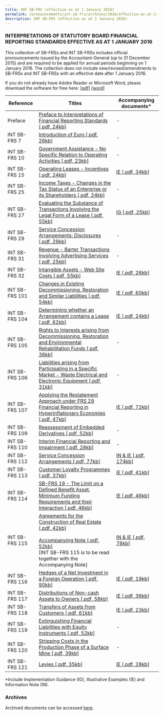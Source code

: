 ```yaml
---
title: INT SB-FRS (effective as at 1 January 2016)
permalink: /pronouncements/int-sb-frs/archives/2016/effective-as-at-1-january-2016/
description: INT SB-FRS (effective as at 1 January 2016)
---
```

### INTERPRETATIONS OF STATUTORY BOARD FINANCIAL REPORTING STANDARDS EFFECTIVE AS AT 1 JANUARY 2016

This collection of SB-FRSs and INT SB-FRSs includes official pronouncements issued by the Accountant-General (up to 31 December 2015) and are required to be applied for annual periods beginning on 1 January 2016. The collection does not include new/revised/amendments to SB-FRSs and INT SB-FRSs with an effective date after 1 January 2016.

If you do not already have Adobe Reader or Microsoft Word, please download the software for free here: [\[pdf\]](http://www.adobe.com/products/acrobat/readstep2.html) [\[word\]](http://www.microsoft.com/downloads/details.aspx?FamilyID=95e24c87-8732-48d5-8689-ab826e7b8fdf&DisplayLang=en)

| Reference | Titles | Accompanying documents\* |
| -------- | -------- | -------- |
| Preface | [Preface to Interpretations of Financial Reporting Standards [.pdf, 24kb]](/files/Docs/Default%20Source/Int%20Sb%20Frs/Effective%20As%20At%201%20January%202016/int_sb-frs_preface.pdf) | - |
| INT SB-FRS 7 | [Introduction of Euro [.pdf, 26kb]](/files/Docs/Default%20Source/Int%20Sb%20Frs/Effective%20As%20At%201%20January%202016/int_sb-frs_7_(2016).pdf) | - |
| INT SB-FRS 10 | [Government Assistance - No Specific Relation to Operating Activities [.pdf, 23kb]](/files/Docs/Default%20Source/Int%20Sb%20Frs/Effective%20As%20At%201%20January%202016/int_sb-frs_10_(2016).pdf) | - |
| INT SB-FRS 15 | [Operating Leases - Incentives [.pdf, 24kb]](/files/Docs/Default%20Source/Int%20Sb%20Frs/Effective%20As%20At%201%20January%202016/int_sb-frs_15_(2016).pdf) | [IE [.pdf, 34kb]](/files/Docs/Default%20Source/Int%20Sb%20Frs/Effective%20As%20At%201%20January%202016/int_sb-frs_15_ie_(2016).pdf) |
| INT SB-FRS 25 | [Income Taxes - Changes in the Tax Status of an Enterprise or its Shareholders [.pdf, 24kb]](/files/Docs/Default%20Source/Int%20Sb%20Frs/Effective%20As%20At%201%20January%202016/int_sb-frs_25_(2016).pdf) | - |
| INT SB-FRS 27 | [Evaluating the Substance of Transactions Involving the Legal Form of a Lease [.pdf, 55kb]](/files/Docs/Default%20Source/Int%20Sb%20Frs/Effective%20As%20At%201%20January%202016/int_sb-frs_27_(2016).pdf) | [IG [.pdf, 25kb]](/files/Docs/Default%20Source/Int%20Sb%20Frs/Effective%20As%20At%201%20January%202016/int_sb-frs_27_ig_(2016).pdf) |
| INT SB-FRS 29 | [Service Concession Arrangements: Disclosures [.pdf, 29kb]](/files/Docs/Default%20Source/Int%20Sb%20Frs/Effective%20As%20At%201%20January%202016/int_sb-frs_29_(2016).pdf) | - |
| INT SB-FRS 31 | [Revenue - Barter Transactions Involving Advertising Services [.pdf, 25kb]](/files/Docs/Default%20Source/Int%20Sb%20Frs/Effective%20As%20At%201%20January%202016/int_sb-frs_31_(2016).pdf) | - |
| INT SB-FRS 32 | [Intangible Assets - Web Site Costs [.pdf, 55kb]](/files/Docs/Default%20Source/Int%20Sb%20Frs/Effective%20As%20At%201%20January%202016/int_sb-frs_32_(2016).pdf) | [IE [.pdf, 26kb]](/files/Docs/Default%20Source/Int%20Sb%20Frs/Effective%20As%20At%201%20January%202016/int_sb-frs_32_ie_(2016).pdf) |
| INT SB-FRS 101 | [Changes in Existing Decommissioning, Restoration and Similar Liabilities [.pdf, 54kb]	](/files/Docs/Default%20Source/Int%20Sb%20Frs/Effective%20As%20At%201%20January%202016/int_sb-frs_101_(2016).pdf) | [IE [.pdf, 60kb]](/files/Docs/Default%20Source/Int%20Sb%20Frs/Effective%20As%20At%201%20January%202016/int_sb-frs_101_ie_(2016).pdf) |
| INT SB-FRS 104 | [Determining whether an Arrangement contains a Lease [.pdf, 62kb]](/files/Docs/Default%20Source/Int%20Sb%20Frs/Effective%20As%20At%201%20January%202016/int_sb-frs_104_(2016).pdf) | [IE [.pdf, 24kb]](/files/Docs/Default%20Source/Int%20Sb%20Frs/Effective%20As%20At%201%20January%202016/int_sb-frs_104_ie_(2016).pdf) |
| INT SB-FRS 105 | [Rights to Interests arising from Decommissioning, Restoration and Environmental Rehabilitation Funds [.pdf, 36kb]](/files/Docs/Default%20Source/Int%20Sb%20Frs/Effective%20As%20At%201%20January%202016/int_sb-frs_105_(2016).pdf) | - |
| INT SB-FRS 106 | [Liabilities arising from Participating in a Specific Market - Waste Electrical and Electronic Equipment [.pdf, 31kb]](/files/Docs/Default%20Source/Int%20Sb%20Frs/Effective%20As%20At%201%20January%202016/int_sb-frs_106_(2016).pdf) | - |
| INT SB-FRS 107 | [Applying the Restatement Approach under FRS 29 Financial Reporting in Hyperinflationary Economies [.pdf, 47kb]](/files/Docs/Default%20Source/Int%20Sb%20Frs/Effective%20As%20At%201%20January%202016/int_sb-frs_107_(2016).pdf) | [IE [.pdf, 72kb]](/files/Docs/Default%20Source/Int%20Sb%20Frs/Effective%20As%20At%201%20January%202016/int_sb-frs_107_ie_(2016).pdf) |
| INT SB-FRS 109 | [Reassessment of Embedded Derivatives [.pdf, 52kb]](/files/Docs/Default%20Source/Int%20Sb%20Frs/Effective%20As%20At%201%20January%202016/int_sb-frs_109_(2016).pdf) | - |
| INT SB-FRS 110 | [Interim Financial Reporting and Impairment [.pdf, 28kb]](/files/Docs/Default%20Source/Int%20Sb%20Frs/Effective%20As%20At%201%20January%202016/int_sb-frs_110_(2016).pdf) | - |
| INT SB-FRS 112 | [Service Concession Arrangements [.pdf, 77kb]](/files/Docs/Default%20Source/Int%20Sb%20Frs/Effective%20As%20At%201%20January%202016/int_sb-frs_112_(2016).pdf) | [IN & IE [.pdf, 174kb]](/files/Docs/Default%20Source/Int%20Sb%20Frs/Effective%20As%20At%201%20January%202016/int_sb-frs_112_info-note-ie_(2016).pdf) |
| INT SB-FRS 113 | [Customer Loyalty Programmes [.pdf, 37kb]](/files/Docs/Default%20Source/Int%20Sb%20Frs/Effective%20As%20At%201%20January%202016/int_sb-frs_113_(2016).pdf) | [IE [.pdf, 41kb]](/files/Docs/Default%20Source/Int%20Sb%20Frs/Effective%20As%20At%201%20January%202016/int_sb-frs_113_ie_(2016).pdf) |
| INT SB-FRS 114 | [SB-FRS 19 - The Limit on a Defined Benefit Asset, Minimum Funding Requirements and their Interaction [.pdf, 46kb]](/files/Docs/Default%20Source/Int%20Sb%20Frs/Effective%20As%20At%201%20January%202016/int_sb-frs_114_(2016).pdf) | [IE [.pdf, 46kb]](/files/Docs/Default%20Source/Int%20Sb%20Frs/Effective%20As%20At%201%20January%202016/int_sb-frs_114_ie_(2016).pdf) |
| INT SB-FRS 115 | [Agreements for the Construction of Real Estate [.pdf, 42kb]](/files/Docs/Default%20Source/Int%20Sb%20Frs/Effective%20As%20At%201%20January%202016/int_sb-frs_115_(2016).pdf)<br><br> [Accompanying Note [.pdf, 52kb]](/files/Docs/Default%20Source/Int%20Sb%20Frs/Effective%20As%20At%201%20January%202016/int_sb-frs_115_an_(2016).pdf)<br> \[INT SB-FRS 115 is to be read together with the Accompanying Note\] | [IN & IE [.pdf, 78kb]](/files/Docs/Default%20Source/Int%20Sb%20Frs/Effective%20As%20At%201%20January%202016/int_sb-frs_115_info-note-ie_(2016).pdf) |
| INT SB-FRS 116 | [Hedges of a Net Investment in a Foreign Operation [.pdf, 90kb]](/files/Docs/Default%20Source/Int%20Sb%20Frs/Effective%20As%20At%201%20January%202016/int_sb-frs_116_(2016).pdf) | [IE [.pdf, 19kb]](/files/Docs/Default%20Source/Int%20Sb%20Frs/Effective%20As%20At%201%20January%202016/int_sb-frs_116_ie_(2016).pdf) |
| INT SB-FRS 117 | [Distributions of Non-cash Assets to Owners [.pdf, 58kb]](/files/Docs/Default%20Source/Int%20Sb%20Frs/Effective%20As%20At%201%20January%202016/int_sb-frs_117_(2016).pdf) | [IE [.pdf, 36kb]](/files/Docs/Default%20Source/Int%20Sb%20Frs/Effective%20As%20At%201%20January%202016/int_sb-frs_117_ie_(2016).pdf) |
| INT SB-FRS 118 | [Transfers of Assets from Customers [.pdf, 61kb]](/files/Docs/Default%20Source/Int%20Sb%20Frs/Effective%20As%20At%201%20January%202016/int_sb-frs_118_(2016).pdf) | [IE [.pdf, 23kb]](/files/Docs/Default%20Source/Int%20Sb%20Frs/Effective%20As%20At%201%20January%202016/int_sb-frs_118_ie_(2016).pdf) |
| INT SB-FRS 119 | [Extinguishing Financial Liabilities with Equity Instruments [.pdf, 52kb]](/files/Docs/Default%20Source/Int%20Sb%20Frs/Effective%20As%20At%201%20January%202016/int_sb-frs_119_(2016).pdf) | - |
| INT SB-FRS 120 | [Stripping Costs in the Production Phase of a Surface Mine [.pdf, 39kb]](/files/Docs/Default%20Source/Int%20Sb%20Frs/Effective%20As%20At%201%20January%202016/int_sb-frs_120_(2016).pdf) | - |
| INT SB-FRS 121 | [Levies [.pdf, 35kb]](/files/Docs/Default%20Source/Int%20Sb%20Frs/Effective%20As%20At%201%20January%202016/int_sb-frs_121_(2016).pdf) | [IE [.pdf, 28kb]](/files/Docs/Default%20Source/Int%20Sb%20Frs/Effective%20As%20At%201%20January%202016/int_sb-frs_121_ie_(2016).pdf) |

\*Include Implementation Guidance (IG), Illustrative Examples (IE) and Information Note (IN).

### Archives 

Archived documents can be accessed [here](/pronouncements/interpretations-of-sb-frs/archives/).